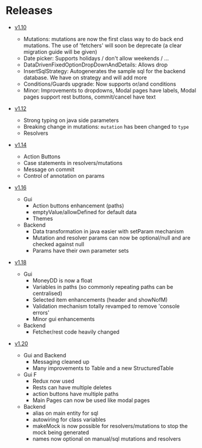 # Releases

* [v1.10](/releaseNotes/v1.10.md)
  * Mutations: mutations are now the first class way to do back end mutations. The use of 'fetchers' will soon be deprecate (a clear migration guide will be given)
  * Date picker: Supports holidays / don't allow weekends / ...
  * DataDrivenFixedOptionDropDownAndDetails: Allows drop
  * InsertSqlStrategy: Autogenerates the sample sql for the backend database. We have on strategy and will add more 
  * Conditions/Guards upgrade: Now supports or/and conditions
  * Minor: Improvements to dropdowns, Modal pages have labels, Modal pages support rest buttons, commit/cancel have text

* [v1.12](/releaseNotes/v1.12.md)
  * Strong typing on java side parameters
  * Breaking change in mutations: `mutation` has been changed to `type`
  * Resolvers

* [v1.14](/releaseNotes/v1.14.md)
  * Action Buttons
  * Case statements in resolvers/mutations
  * Message on commit
  * Control of annotation on params

* [v1.16](/releaseNotes/v1.16.md)
  * Gui
    * Action buttons enhancement (paths)
    * emptyValue/allowDefined for default data
    * Themes
  * Backend
    * Data transformation in java easier with setParam mechanism
    * Mutation and resolver params can now be optional/null and are checked against null
    * Params have their own parameter sets

* [v1.18](/releaseNotes/v1.18.md)
  * Gui
    * MoneyDD is now a float
    * Variables in paths (so commonly repeating paths can be centralised)
    * Selected item enhancements (header and showNofM)
    * Validation mechanism totally revamped to remove 'console errors'
    * Minor gui enhancements
  * Backend
    * Fetcher/rest code heavily changed

* [v1.20](/releaseNotes/v1.20.md)
  * Gui and Backend
    * Messaging cleaned up 
    * Many improvements to Table and a new StructuredTable
  * Gui F
    * Redux now used
    * Rests  can have multiple deletes
    * action buttons have multiple paths
    * Main Pages can now be used like modal pages
  * Backend
    * alias on main entity for sql
    * autowiring for class variables
    * makeMock is now possible for resolvers/mutations to stop the mock being generated 
    * names now optional on manual/sql mutations and resolvers
